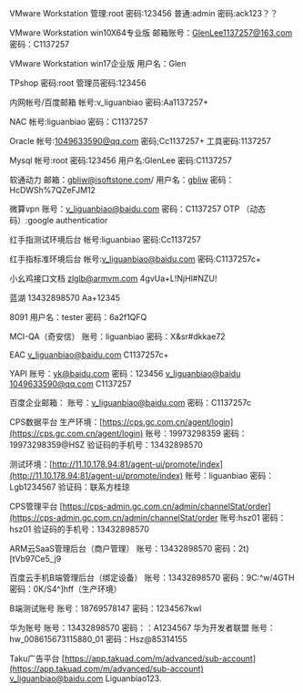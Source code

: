 VMware Workstation
管理:root
密码:123456
普通:admin
密码:ack123？？

VMware Workstation win10X64专业版
邮箱账号：[GlenLee1137257@163.com](http://GlenLee1137257@163.com)
密码：C1137257

VMware Workstation win17企业版
用户名：Glen

TPshop
密码:root
管理员密码:123456

内网帐号/百度邮箱
帐号:v_liguanbiao
密码:Aa1137257+

NAC
帐号:liguanbiao
密码：C1137257

Oracle
帐号:1049633590@qq.com
密码;Cc1137257+
工具密码:1137257

Mysql
帐号:root
密码:123456
用户名:GlenLee
密码:C1137257

软通动力
邮箱：[gbliw@isoftstone.com](http://gbliw@isoftstone.com)/
用户名：[gbliw](http://gbliw@isoftstone.com)
密码：HcDWSh%7QZeFJM12

微算vpn
账号：[v_liguanbiao@baidu.com](http://v_liguanbiao@baidu.com)
密码：C1137257
OTP （动态码）:google authenticatior

红手指测试环境后台
帐号:liguanbiao
密码:Cc1137257

红手指标准环境后台
帐号:v_liguanbiao@baidu.com
密码:C1137257c+

小幺鸡接口文档
zlglb@armvm.com
4gvUa+L!NjHl#NZU!

蓝湖
13432898570
Aa+12345

8091
用户名：tester
密码：6a2f1QFQ


MCI-QA（奇安信）
账号：liguanbiao
密码：X&sr#dkkae72

EAC
v_liguanbiao@baidu.com
C1137257c+

YAPI
账号：yk@baidu.com
密码：123456
[v_liguanbiao@baidu](http://v_liguanbiao@baidu)
[1049633590@qq.com](http://1049633590@qq.com)
C1137257

百度企业邮箱：
账号：[v_liguanbiao@baidu.com](http://v_liguanbiao@baidu.com)
密码：C1137257c

CPS数据平台
生产环境：[https://cps.gc.com.cn/agent/login](https://cps.gc.com.cn/agent/login)
账号：19973298359
密码：19973298359@HSZ
验证码的手机号：13432898570

测试环境：[http://11.10.178.94:81/agent-ui/promote/index](http://11.10.178.94:81/agent-ui/promote/index)
账号：liguanbiao
密码：Lgb1234567
验证码：联系方桂琼

CPS管理平台
[https://cps-admin.gc.com.cn/admin/channelStat/order](https://cps-admin.gc.com.cn/admin/channelStat/order
账号:hsz01
密码：hsz01
验证码的手机号：13432898570

ARM云SaaS管理后台（商户管理）
账号：13432898570
密码：2t}[tVb97Ce5_j9

百度云手机B端管理后台（绑定设备）
账号：13432898570
密码：9C:^w/4GTH
密码：0K/S4^]hff（生产环境）

B端测试账号
账号：18769578147
密码：1234567kwl

华为账号
账号：13432898570
密码：：A1234567
华为开发者联盟
账号：hw_008615673115880_01
密码：Hsz@85314155

Taku广告平台
[https://app.takuad.com/m/advanced/sub-account](https://app.takuad.com/m/advanced/sub-account)
v_liguanbiao@baidu.com
Liguanbiao123.